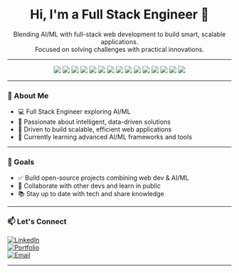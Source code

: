 <h1 align="center">Hi, I'm a Full Stack Engineer 👋</h1>

<p align="center">
  Blending AI/ML with full-stack web development to build smart, scalable applications.<br>
  Focused on solving challenges with practical innovations.
</p>

---

<div align="center">

  <img src="https://img.shields.io/badge/-React-20232A?style=flat&logo=react" />
  <img src="https://img.shields.io/badge/-Redux%20Toolkit-764ABC?style=flat&logo=redux" />
  <img src="https://img.shields.io/badge/-Vue.js-4FC08D?style=flat&logo=vue.js" />
  <img src="https://img.shields.io/badge/-Node.js-339933?style=flat&logo=node.js" />
  <img src="https://img.shields.io/badge/-Express-000000?style=flat&logo=express" />
  <img src="https://img.shields.io/badge/-Laravel-FF2D20?style=flat&logo=laravel" />
  <img src="https://img.shields.io/badge/-Django-092E20?style=flat&logo=django" />
  <img src="https://img.shields.io/badge/-Flask-000000?style=flat&logo=flask" />
  <img src="https://img.shields.io/badge/-MongoDB-47A248?style=flat&logo=mongodb" />
  <img src="https://img.shields.io/badge/-MySQL-4479A1?style=flat&logo=mysql" />
  <img src="https://img.shields.io/badge/-PostgreSQL-336791?style=flat&logo=postgresql" />
  <img src="https://img.shields.io/badge/-Python-3776AB?style=flat&logo=python" />
  <img src="https://img.shields.io/badge/-Git-F05032?style=flat&logo=git" />
  <img src="https://img.shields.io/badge/-Docker-2496ED?style=flat&logo=docker" />
  <img src="https://img.shields.io/badge/-Linux-FCC624?style=flat&logo=linux" />

</div>

---

### 🚀 About Me

- 💻 Full Stack Engineer exploring AI/ML  
- 🧠 Passionate about intelligent, data-driven solutions  
- 🎯 Driven to build scalable, efficient web applications  
- 🌱 Currently learning advanced AI/ML frameworks and tools  

---

### 📌 Goals

- ✅ Build open-source projects combining web dev & AI/ML  
- 🤝 Collaborate with other devs and learn in public  
- 📚 Stay up to date with tech and share knowledge  

---

### 📫 Let's Connect

[![LinkedIn](https://img.shields.io/badge/-LinkedIn-0A66C2?style=flat&logo=linkedin&logoColor=white)](#)  
[![Portfolio](https://img.shields.io/badge/-Portfolio-121013?style=flat&logo=vercel&logoColor=white)](#)  
[![Email](https://img.shields.io/badge/-Email-D14836?style=flat&logo=gmail&logoColor=white)](mailto:your-email@example.com)

---
